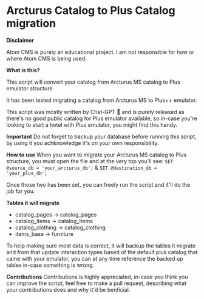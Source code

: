 # Arcturus Catalog to Plus Catalog migration

**Disclaimer**

Atom CMS is purely an educational project. I am not responsible for how or where Atom CMS is being used.

**What is this?**

This script will convert your catalog from Arcturus MS catalog to Plus emulator structure.

It has been tested migrating a catalog from Arcturus MS to Plus++ emulator.

This script was mostly written by Chat-GPT 🙏 and is purely released as there's no good public catalog for Plus emulator available, so in-case you're looking to start a hotel with Plus emulator, you might find this handy.

**Important** 
Do not forget to backup your database before running this script, by using it you achknowledge it's on your own responsibility.

**How to use**
When you want to migrate your Arcturus MS catalog to Plus structure, you must open the file and at the very top you'll see:
``SET @source_db = 'your_arcturus_db';`` & ``SET @destination_db = 'your_plus_db';``

Once those two has been set, you can freely run the script and it'll do the job for you.

**Tables it will migrate**
- catalog_pages -> catalog_pages
- catalog_items -> catalog_items
- catalog_clothing -> catalog_clothing
- items_base -> furniture

To help making sure most data is correct, it will backup the tables it migrate and from that update interaction types based of the default plus catalog that came with your emulator, you can at any time reference the backed up tables in-case something is wrong.

**Contributions**
Contributions is highly appreciated, in-case you think you can improve the script, feel free to make a pull request, describing what your contributions does and why it'd be benficial. 
